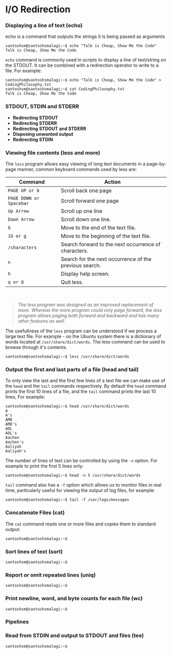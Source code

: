 # I/O Redirection

### Displaying a line of text (echo)
echo is a command that outputs the strings it is being passed as arguments

```console
santoshsm@santoshsmalagi:~$ echo "Talk is Cheap, Show Me the Code"
Talk is Cheap, Show Me the Code
```
```echo``` command is commonly used in scripts to display a line of text/string on the STDOUT. It can be combined with a redirection operator to write to a file. For example:

```console
santoshsm@santoshsmalagi:~$ echo "Talk is Cheap, Show Me the Code" > CodingPhilosophy.txt
santoshsm@santoshsmalagi:~$ cat CodingPhilosophy.txt
Talk is Cheap, Show Me the Code
```

### STDOUT, STDIN and STDERR

* **Redirecting STDOUT**
* **Redirecting STDERR**
* **Redirecting STDOUT and STDERR**
* **Disposing unwanted output**
* **Redirecting STDIN**

### Viewing file contents (less and more)
The ```less``` program allows easy viewing of long text documents in a page-by-page manner, common keyboard commands used by less are:

| Command | Action |
| --------|--------|
| ```PAGE UP or b``` | Scroll back one page |
| ```PAGE DOWN or Spacebar``` | Scroll forward one page |
| ```Up Arrow``` | Scroll up one line |
| ```Down Arrow``` | Scroll down one line. |
| ```G``` | Move to the end of the text file. |
| ```1G or g```  | Move to the beginning of the text file. |
| ```/characters``` | Search forward to the next occurrence of characters. |
| ```n``` | Search for the next occurrence of the previous search. |
| ```h``` | Display help screen. |
| ```q or Q``` | Quit less. |

<br>

> *The less program was designed as an improved replacement of more. Whereas the more program could only page forward, the less program allows paging both forward and backward and has many other features as well.*

The usefullness of the ```less``` program can be understood if we process a large text file. For example - on the Ubuntu system there is a dictionary of words located at ```/usr/share/dict/words```. The less command can be used to browse through it's contents.

```console
santoshsm@santoshsmalagi:~$ less /usr/share/dict/words
```

### Output the first and last parts of a file (head and tail)
To only view the last and the first few lines of a text file we can make use of the ```head``` and the ```tail``` commands respectively. By default the ```head``` command prints the
first 10 lines of a file, and the ```tail``` command prints the last 10 lines, For example:

```console
santoshsm@santoshsmalagi:~$ head /usr/share/dict/words
A
A's
AMD
AMD's
AOL
AOL's
Aachen
Aachen's
Aaliyah
Aaliyah's
```
The number of lines of text can be controlled by using the ```-n``` option. For example to print the first 5 lines only:
```console
santoshsm@santoshsmalagi:~$ head -n 5 /usr/share/dict/words
```

```tail``` command also has a ```-f``` option which allows us to monitor files in real time, particularly useful for viewing the output of log files, for example:

```console
santoshsm@santoshsmalagi:~$ tail -f /var/logs/messages
```

### Concatenate Files (cat)
The ```cat``` command reads one or more files and copies them to standard output:
```console
santoshsm@santoshsmalagi:~$ 
```
### Sort lines of text (sort)
```console
santoshsm@santoshsmalagi:~$ 
```
### Report or omit repeated lines (uniq)
```console
santoshsm@santoshsmalagi:~$ 
```
### Print newline, word, and byte counts for each file (wc)
```console
santoshsm@santoshsmalagi:~$ 
```

### Pipelines
### Read from STDIN and output to STDOUT and files (tee)
```console
santoshsm@santoshsmalagi:~$ 
```
